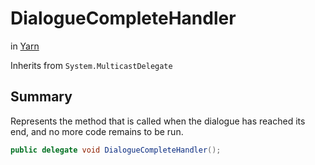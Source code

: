 # DialogueCompleteHandler

 in [Yarn](/api/csharp/yarn.md)

Inherits from `System.MulticastDelegate`

## Summary


Represents the method that is called when the dialogue has reached
its end, and no more code remains to be run.


```csharp
public delegate void DialogueCompleteHandler();
```

